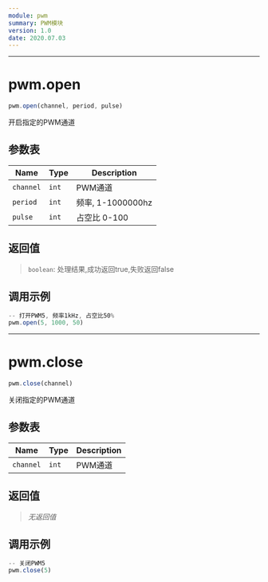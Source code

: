 ```yaml
---
module: pwm
summary: PWM模块
version: 1.0
date: 2020.07.03
---
```


--------------------------------------------------
# pwm.open

```javascript
pwm.open(channel, period, pulse)
```

开启指定的PWM通道

## 参数表

Name | Type | Description
-----|------|--------------
`channel`|`int`| PWM通道
`period`|`int`| 频率, 1-1000000hz
`pulse`|`int`| 占空比 0-100

## 返回值

> `boolean`: 处理结果,成功返回true,失败返回false

## 调用示例

```javascript
-- 打开PWM5, 频率1kHz, 占空比50%
pwm.open(5, 1000, 50)
```


--------------------------------------------------
# pwm.close

```javascript
pwm.close(channel)
```

关闭指定的PWM通道

## 参数表

Name | Type | Description
-----|------|--------------
`channel`|`int`| PWM通道

## 返回值

> *无返回值*

## 调用示例

```javascript
-- 关闭PWM5
pwm.close(5)
```


